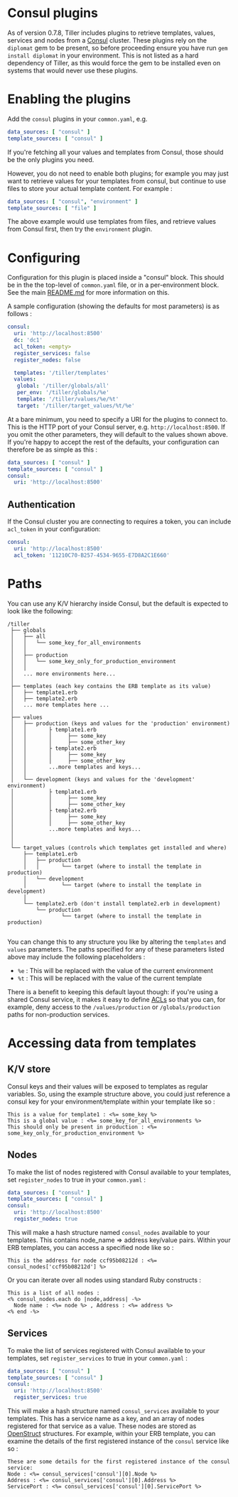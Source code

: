 # Consul plugins

As of version 0.7.8, Tiller includes plugins to retrieve templates, values, services and nodes from a [Consul](https://www.consul.io/) cluster. These plugins rely on the `diplomat` gem to be present, so before proceeding ensure you have run `gem install diplomat` in your environment. This is not listed as a hard dependency of Tiller, as this would force the gem to be installed even on systems that would never use these plugins.

# Enabling the plugins
Add the `consul` plugins in your `common.yaml`, e.g.

```yaml 
data_sources: [ "consul" ]
template_sources: [ "consul" ]
```

If you're fetching all your values and templates from Consul, those should be the only plugins you need. 

However, you do not need to enable both plugins; for example you may just want to retrieve values for your templates from consul, but continue to use files to store your actual template content. For example :

```yaml 
data_sources: [ "consul", "environment" ]
template_sources: [ "file" ]
```

The above example would use templates from files, and retrieve values from Consul first, then try the `environment` plugin.


# Configuring
Configuration for this plugin is placed inside a "consul" block. This should be in the the top-level of `common.yaml` file, or in a per-environment block. See the main [README.md](https://github.com/markround/tiller/blob/master/README.md#common-configuration) for more information on this. 

A sample configuration (showing the defaults for most parameters) is as follows :

```yaml
consul:
  uri: 'http://localhost:8500'
  dc: 'dc1'
  acl_token: <empty>
  register_services: false
  register_nodes: false

  templates: '/tiller/templates'
  values:
   global: '/tiller/globals/all'
   per_env: '/tiller/globals/%e'
   template: '/tiller/values/%e/%t'
   target: '/tiller/target_values/%t/%e'
```

At a bare minimum, you need to specify a URI for the plugins to connect to. This is the HTTP port of your Consul server, e.g. `http://localhost:8500`. If you omit the other parameters, they will default to the values shown above. If you're happy to accept the rest of the defaults, your configuration can therefore be as simple as this :

```yaml 
data_sources: [ "consul" ]
template_sources: [ "consul" ]
consul:
  uri: 'http://localhost:8500'
```

## Authentication
If the Consul cluster you are connecting to requires a token, you can include `acl_token` in your configuration:

```yaml
consul:
  uri: 'http://localhost:8500'
  acl_token: '11210C70-B257-4534-9655-E7D8A2C1E660'
```

# Paths
You can use any K/V hierarchy inside Consul, but the default is expected to look like the following:

	/tiller
	 ├── globals
	 │   ├── all
	 │   │   └── some_key_for_all_environments
	 │   │
	 │   ├── production
	 │   │   └── some_key_only_for_production_environment
	 │   │
	 │   ... more environments here...
	 │
	 ├── templates (each key contains the ERB template as its value)
	 │   ├── template1.erb 
	 │   ├── template2.erb
	 │   ... more templates here ...
	 │
	 ├── values
	 │   ├── production (keys and values for the 'production' environment)
	 │   │       ├ template1.erb
	 │   │       │     ├── some_key
	 │   │       │     ├── some_other_key
     │   │       ├ template2.erb
	 │   │       │     ├── some_key
	 │   │       │     ├── some_other_key
     │   │       ...more templates and keys...
 	 │   │   
 	 │   └── development (keys and values for the 'development' environment)
	 │           ├ template1.erb
	 │           │     ├── some_key
	 │           │     ├── some_other_key
     │           ├ template2.erb
	 │           │     ├── some_key
	 │           │     ├── some_other_key
     │           ...more templates and keys...
 	 │     
 	 │
     └── target_values (controls which templates get installed and where)
	     ├── template1.erb 
	     │   ├── production
	     │   │       └── target (where to install the template in production)
	     │   └── development
	     │           └── target (where to install the template in development)
	     │
	     └── template2.erb (don't install template2.erb in development)
	         └── production
	                 └── target (where to install the template in production)
	       


You can change this to any structure you like by altering the `templates` and `values` parameters. The paths specified for any of these parameters listed above may include the following placeholders :

* `%e` : This will be replaced with the value of the current environment
* `%t` : This will be replaced with the value of the current template

There is a benefit to keeping this default layout though: if you're using a shared Consul service, it makes it easy to define [ACLs](https://www.consul.io/docs/internals/acl.html) so that you can, for example, deny access to the `/values/production` or `/globals/production` paths for non-production services.

# Accessing data from templates

## K/V store
Consul keys and their values will be exposed to templates as regular variables. So, using the example structure above, you could just reference a consul key for your environment/template within your template like so :

```erb
This is a value for template1 : <%= some_key %>
This is a global value : <%= some_key_for_all_environments %>
This should only be present in production : <%= some_key_only_for_production_environment %>
```

## Nodes
To make the list of nodes registered with Consul available to your templates, set `register_nodes` to true in your `common.yaml` :

```yaml 
data_sources: [ "consul" ]
template_sources: [ "consul" ]
consul:
  uri: 'http://localhost:8500'
  register_nodes: true
```

This will make a hash structure named `consul_nodes` available to your templates. This contains node_name => address key/value pairs. Within your ERB templates, you can access a specified node like so :

```erb
This is the address for node ccf95b08212d : <%= consul_nodes['ccf95b08212d'] %>
```

Or you can iterate over all nodes using standard Ruby constructs :

```erb
This is a list of all nodes :
<% consul_nodes.each do |node,address| -%>
  Node name : <%= node %> , Address : <%= address %>
<% end -%>
```

## Services
To make the list of services registered with Consul available to your templates, set `register_services` to true in your `common.yaml` :

```yaml 
data_sources: [ "consul" ]
template_sources: [ "consul" ]
consul:
  uri: 'http://localhost:8500'
  register_services: true
```

This will make a hash structure named `consul_services` available to your templates. This has a service name as a key, and an array of nodes registered for that service as a value. These nodes are stored as [OpenStruct](http://ruby-doc.org/stdlib-1.9.3/libdoc/ostruct/rdoc/OpenStruct.html) structures. For example, within your ERB template, you can examine the details of the first registered instance of the `consul` service like so :

```erb
These are some details for the first registered instance of the consul service:
Node : <%= consul_services['consul'][0].Node %>
Address : <%= consul_services['consul'][0].Address %>
ServicePort : <%= consul_services['consul'][0].ServicePort %>
```
